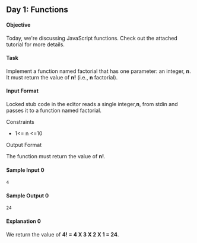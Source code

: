 ## Day 1: Functions
#### Objective

Today, we're discussing JavaScript functions. Check out the attached tutorial for more details.

#### Task

Implement a function named factorial that has one parameter: an integer, **n**. It must return the value of **n!** (i.e., **n** factorial).

#### Input Format

Locked stub code in the editor reads a single integer,**n**, from stdin and passes it to a function named factorial.

Constraints
* 1<= n <=10

Output Format

The function must return the value of **n!**.

#### Sample Input 0

	4
#### Sample Output 0

	24
#### Explanation 0

We return the value of **4! = 4 X 3 X 2 X 1 = 24**.
